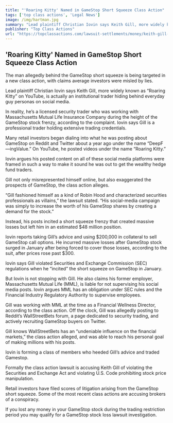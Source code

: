 ```yaml
---
title: "'Roaring Kitty' Named in GameStop Short Squeeze Class Action"
tags: ['top class actions', 'Legal News']
image: /img/hartman.jpg
summary: "Lead plaintiff Christian Iovin says Keith Gill, more widely known as “Roaring Kitty” on YouTube, is actually an institutional trader hiding behind everyday guy personas on social media."
publisher: "Top Class Actions"
url: "https://topclassactions.com/lawsuit-settlements/money/keith-gill-aka-roaring-kitty-named-in-gamestop-short-squeeze-class-action/"
---
```

## 'Roaring Kitty' Named in GameStop Short Squeeze Class Action

The man allegedly behind the GameStop short squeeze is being targeted in a new class action, with claims average investors were misled by lies.

Lead plaintiff Christian Iovin says Keith Gill, more widely known as “Roaring Kitty” on YouTube, is actually an institutional trader hiding behind everyday guy personas on social media.

In reality, he’s a licensed security trader who was working with Massachusetts Mutual Life Insurance Company during the height of the GameStop stock frenzy, according to the complaint. Iovin says Gill is a professional trader holding extensive trading credentials.

Many retail investors began dialing into what he was posting about GameStop on Reddit and Twitter about a year ago under the name “DeepF—ingValue.” On YouTube, he posted videos under the name “Roaring Kitty.”

Iovin argues his posted content on all of these social media platforms were framed in such a way to make it sound he was out to get the wealthy hedge fund traders.

Gill not only misrepresented himself online, but also exaggerated the prospects of GameStop, the class action alleges.

“Gill fashioned himself as a kind of Robin Hood and characterized securities professionals as villains,” the lawsuit stated. “His social-media campaign was simply to increase the worth of his GameStop shares by creating a demand for the stock.”

Instead, his posts incited a short squeeze frenzy that created massive losses but left him in an estimated $48 million position.

Iovin reports taking Gill’s advice and using $200,000 in collateral to sell GameStop call options. He incurred massive losses after GameStop stock surged in January after being forced to cover those losses, according to the suit, after prices rose past $300.  

Iovin says Gill violated Securities and Exchange Commission (SEC) regulations when he “incited” the short squeeze on GameStop in January.

But Iovin is not stopping with Gill. He also claims his former employer, Massachusetts Mutual Life (MML), is liable for not supervising his social media posts. Iovin argues MML has an obligation under SEC rules and the Financial Industry Regulatory Authority to supervise employees.

Gill was working with MML at the time as a Financial Wellness Director, according to the class action. Off the clock, Gill was allegedly posting to Reddit’s WallStreetBets forum, a page dedicated to security trading, and actively recruiting GameStop buyers on Twitter.

Gill knows WallStreetBets has an “undeniable influence on the financial markets,” the class action alleged, and was able to reach his personal goal of making millions with his posts.

Iovin is forming a class of members who heeded Gill’s advice and traded Gamestop.

Formally the class action lawsuit is accusing Keith Gill of violating the Securities and Exchange Act and violating U.S. Code prohibiting stock price manipulation.

Retail investors have filed scores of litigation arising from the GameStop short squeeze. Some of the most recent class actions are accusing brokers of a conspiracy.

If you lost any money in your GameStop stock during the trading restriction period you may qualify for a GameStop stock loss lawsuit investigation.
